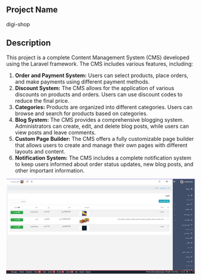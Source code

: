 ## Project Name
digi-shop

## Description
This project is a complete Content Management System (CMS) developed using the Laravel framework. The CMS includes various features, including:

1. <strong>Order and Payment System:</strong> Users can select products, place orders, and make payments
using different payment methods.
2. <strong>Discount System:</strong> The CMS allows for the application of various discounts on products and orders. Users can use discount codes to reduce the final price.
3. <strong>Categories:</strong> Products are organized into different categories. Users can browse and search for products based on categories.
4. <strong>Blog System:</strong> The CMS provides a comprehensive blogging system. Administrators can create, edit, and delete blog posts, while users can view posts and leave comments.
5. <strong>Custom Page Builder:</strong> The CMS offers a fully customizable page builder that allows users to create and manage their own pages with different layouts and content.
6. <strong>Notification System:</strong> The CMS includes a complete notification system to keep users informed about order status updates, new blog posts, and other important information.

<img src="public/admin-assets/adminPanel.png">